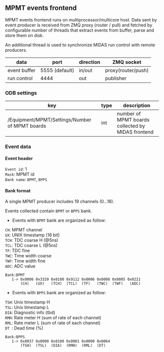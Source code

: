 ## MPMT events frontend

MPMT events frontend runs on multiprocessor/multicore host. Data sent by event producer is received from ZMQ proxy (router / pull) and fetched by configurable number of threads that extract events from buffer, parse and store them on disk. 

An additional thread is used to synchronize MIDAS run control with remote producers.

| data | port | direction | ZMQ socket |
|------|------|-----------|------------|
|event buffer| 5555 (default) | in/out | proxy(router/push) |
|run control | 4444 | out | publisher |

### ODB settings

| key | type | description | 
|------|------|-----------|
|/Equipment/MPMT/Settings/Number of MPMT boards|int|number of MPMT boards collected by MIDAS frontend|

### Event data

#### Event header
`Event id`: 1\
`Mask`: MPMT id\
`Bank name`: `BPMT`, `BPPS`

#### Bank format

A single MPMT producer includes 19 channels (0...18).

Events collected contain `BPMT` or `BPPS` bank.

- Events with `BPMT` bank are organized as follow:

`CH`:  MPMT channel\
`UX`:  UNIX timestamp (16 bit)\
`TCH`: TDC coarse H (@5ns)\
`TCL`: TDC coarse L (@5ns)\
`TF`:  TDC fine\
`TWC`: Time width coarse\
`TWF`: Time width fine\
`ADC`: ADC value

```
Bank:BPMT
   1-> 0x0006 0x3320 0x0180 0x9112 0x0006 0x0008 0x0005 0x0221
       (CH)   (UX)   (TCH)  (TCL)  (TF)   (TWC)  (TWF)   (ADC)
```

- Events with `BPPS` bank are organized as follow:

`TSH`: Unix timestamp H\
`TSL`: Unix timestamp L\
`DIA`: Diagnostic info (tbd)\
`RMH`: Rate meter H (sum of rate of each channel)\
`RML`: Rate meter L (sum of rate of each channel)\
`DT `: Dead time (%) 


```
Bank:BPPS
   1-> 0x0037 0x0000 0x0100 0x0001 0x0000 0x0064
       (TSH)  (TSL)  (DIA)  (RMH)  (RML)  (DT)
```
